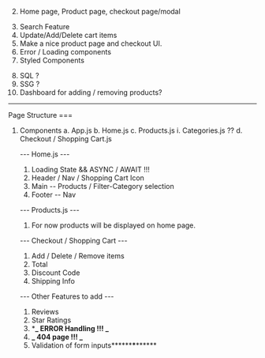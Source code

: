 <!-- 1.  Just make a basic Router setup. -->

2.  Home page, Product page, checkout page/modal
<!-- 3.  Shopping Cart -->
3.  Search Feature
4.  Update/Add/Delete cart items
5.  Make a nice product page and checkout UI.
6.  Error / Loading components
7.  Styled Components
<!-- --Backend-- -->
8.  SQL ?
9.  SSG ?
10. Dashboard for adding / removing products?

---

Page Structure ===

1. Components
   a. App.js
   b. Home.js
   c. Products.js
   i. Categories.js ??
   d. Checkout / Shopping Cart.js

   --- Home.js ---

   1. Loading State && ASYNC / AWAIT !!!
   2. Header / Nav / Shopping Cart Icon
   3. Main -- Products / Filter-Category selection
   4. Footer -- Nav

   --- Products.js ---

   1. For now products will be displayed on home page.

   --- Checkout / Shopping Cart ---

   1. Add / Delete / Remove items
   2. Total
   3. Discount Code
   4. Shipping Info

   --- Other Features to add ---

   1. Reviews
   2. Star Ratings
   3. \***_ ERROR Handling !!! _**
   4. **_ 404 page !!! _**
   5. Validation of form inputs****\*\*****\*****\*\*****
